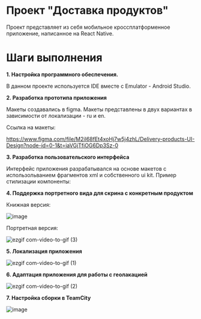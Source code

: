 # Проект "Доставка продуктов"
Проект представляет из себя мобильное кроссплатформенное приложение, написанное на React Native.
# Шаги выполнения
**1. Настройка программного обеспечения.**

В данном проекте используется IDE вместе с Emulator - Android Studio. 

**2. Разработка прототипа приложения**

Макеты создавались в figma. Макеты представлены в двух вариантах в зависимости от локализации - ru и en. 

Ссылка на макеты: 

https://www.figma.com/file/M2iI68fEt4xoHj7w5j4zhL/Delivery-products-UI-Design?node-id=0-1&t=iaVGjTfiOG6Dp3Sz-0 

**3. Разработка пользовательского интерфейса**

Интерфейс приложения разрабатывался на основе макетов с использольванием фрагментов xml и собственного ui kit. 
Пример стилизации компоненты:

**4. Поддержка портретного вида для скрина с конкретным продуктом**

Книжная версия:

![image](https://user-images.githubusercontent.com/44906806/235352693-7cfb6502-f328-439b-b4f3-ba45d5545267.png)

Портретная версия:

![ezgif com-video-to-gif (3)](https://user-images.githubusercontent.com/44906806/235352755-77867e1f-ecca-4e02-9e61-6c52c27ea8ca.gif)

**5. Локализация приложения**

![ezgif com-video-to-gif (1)](https://user-images.githubusercontent.com/44906806/235351818-3958ce2f-e36a-4e9c-b3fa-634d66ac5f70.gif)

**6. Адаптация приложения для работы с геолакацией**

![ezgif com-video-to-gif (2)](https://user-images.githubusercontent.com/44906806/235352237-0fef582a-6514-4d9b-b345-e3e735802027.gif)

**7. Настройка сборки в TeamCity**

![image](https://github.com/trifearg/delivery_products_kotlin/assets/44906806/ff45fdcf-d77f-4db2-95fe-444aabf0f3f6)
